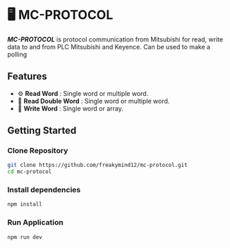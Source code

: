 # 🖥 MC-PROTOCOL 

**_MC-PROTOCOL_** is protocol communication from Mitsubishi for read, write data to and from PLC Mitsubishi and Keyence. Can be used to make a polling

## Features

- ⚙ **Read Word** : Single word or multiple word.
- 📅 **Read Double Word** : Single word or multiple word.
- 📝 **Write Word** : Single word or array.


## Getting Started

### Clone Repository

```bash
git clone https://github.com/freakymind12/mc-protocol.git
cd mc-protocol
```

### Install dependencies

```bash
npm install
```

### Run Application

```bash
npm run dev
```